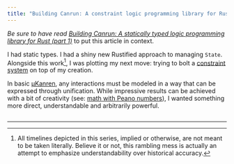 ```yaml
---
title: "Building Canrun: A constraint logic programming library for Rust (part 2)"
---
```


_Be sure to have read [Building Canrun: A statically typed logic programming library for Rust (part 1)](@/2020-07-08-building-canrun-part-1.md)_ to put this article in context.

I had static types. I had a shiny new Rustified approach to managing `State`. Alongside this work[^timelines], I was plotting my next move: trying to bolt a [constraint system](https://en.wikipedia.org/wiki/Constraint_logic_programming) on top of my creation.

In basic [μKanren](http://webyrd.net/scheme-2013/papers/HemannMuKanren2013.pdf), any interactions must be modeled in a way that can be expressed through unification. While impressive results can be achieved with a bit of creativity (see: [math with Peano numbers](https://codon.com/hello-declarative-world#numbers)), I wanted something more direct, understandable and arbitrarily powerful.

```rust

```

---

[^timelines]: All timelines depicted in this series, implied or otherwise, are not meant to be taken literally. Believe it or not, this rambling mess is actually an attempt to emphasize understandability over historical accuracy.
